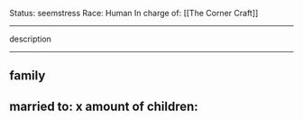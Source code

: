 Status: seemstress
Race: Human
In charge of: [[The Corner Craft]]

---

description

---

## family

married to:
x amount of children:
- 